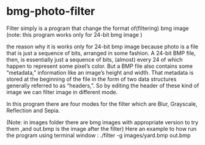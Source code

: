 # bmg-photo-filter
Filter simply is a program that change the format of(filtering) bmg image (note: this program works only for 24-bit bmg image )

the reason why it is works only for 24-bit bmp image because photo is a file that is just a sequence of bits, arranged in some fashion.
A 24-bit BMP file, then, is essentially just a sequence of bits, (almost) every 24 of which happen to represent some pixel’s color.
But a BMP file also contains some “metadata,” information like an image’s height and width.
That metadata is stored at the beginning of the file in the form of two data structures generally referred to as “headers,”.
So by editing the header of these kind of image we can filter image in different mode.

In this program there are four modes for the filter which are Blur, Grayscale, Reflection and Sepia.

(Note: in images folder there are bmg images with appropriate version to try them ,and out.bmp is the image after the filter)
Here an example to  how run the program using terminal window : ./filter -g images/yard.bmp out.bmp
